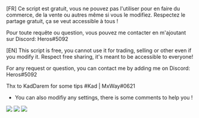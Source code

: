 [FR]
Ce script est gratuit, vous ne pouvez pas l'utiliser pour en faire du commerce, de la vente ou autres même si vous le modifiez.
Respectez le partage gratuit, ça se veut accessible à tous !

Pour toute requête ou question, vous pouvez me contacter en m'ajoutant sur Discord: Heros#5092

[EN]
This script is free, you cannot use it for trading, selling or other even if you modify it.
Respect free sharing, it's meant to be accessible to everyone!

For any request or question, you can contact me by adding me on Discord: Heros#5092

Thx to KadDarem for some tips #Kad | MxWay#0621


- You can also modifiy any settings, there is some comments to help you !

<img src=https://zupimages.net/up/23/16/yuaf.png>
<img src=[https://zupimages.net/up/23/16/p57z.png](https://zupimages.net/viewer.php?id=23/16/h1vv.png)>
<img src=https://zupimages.net/up/23/16/ajz6.png>
